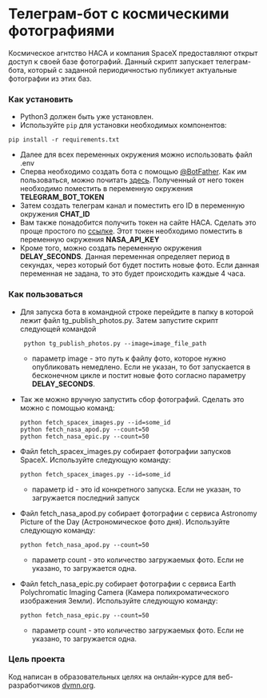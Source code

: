 # Телеграм-бот с космическими фотографиями

Космическое агнтство НАСА и компания SpaceX предоставляют открыт доступ к своей базе фотографий.
Данный скрипт запускает телеграм-бота, который с заданной периодичностью публикует актуальные фотографии из этих баз.

### Как установить

- Python3 должен быть уже установлен.
- Используйте `pip` для установки необходимых компонентов:

```
pip install -r requirements.txt
```

- Далее для всех переменных окружения можно использовать файл .env
- Сперва необходимо создать бота с помощью [@BotFather](https://t.me/BotFather). Как им пользоваться, можно
  почитать [здесь](https://chatlabs.ru/botfather-instrukcziya-komandy-nastrojki/). Полученный от него токен необходимо
  поместить в переменную окружения **TELEGRAM_BOT_TOKEN**
- Затем создать телеграм канал и поместить его ID в переменную окружения **CHAT_ID**
- Вам также понадобится получить токен на сайте НАСА. Сделать это проще простого по [ссылке](https://api.nasa.gov/).
  Этот
  токен необходимо поместить в переменную окружения **NASA_API_KEY**
- Кроме того, можно создать переменную окружения **DELAY_SECONDS**. Данная переменная определяет период в секундах,
  через который бот будет постить новые фото. Если данная переменная не задана, то это будет происходить каждые 4 часа.

### Как пользоваться

- Для запуска бота в командной строке перейдите в папку в которой лежит файл tg_publish_photos.py. Затем запустите 
скрипт следующей командой

  ```
   python tg_publish_photos.py --image=image_file_path
  ``` 

    - параметр image - это путь к файлу фото, которое нужно опубликовать немедлено. Если не указан, то бот запускается в
      бесконечном цикле и постит новые фото согласно параметру **DELAY_SECONDS**.

- Так же можно вручную запустить сбор фотографий. Сделать это можно с помощью команд:
  ```
  python fetch_spacex_images.py --id=some_id
  python fetch_nasa_apod.py --count=50
  python fetch_nasa_epic.py --count=50
  ```

- Файл fetch_spacex_images.py собирает фотографии запусков SpaceX. Используйте следующую команду:

  ```
  python fetch_spacex_images.py --id=some_id
  ``` 

    - параметр id - это id конкретного запуска. Если не указан, то загружается последний запуск


- Файл fetch_nasa_apod.py собирает фотографии с сервиса Astronomy Picture of the Day (Астрономическое фото дня).
  Используйте следующую команду:
  ```
  python fetch_nasa_apod.py --count=50
  ```
    - параметр count - это количество загружаемых фото. Если не указано, то загружается одна.

- Файл fetch_nasa_epic.py собирает фотографии с сервиса Earth Polychromatic Imaging Camera (Камера полихроматического
  изображения Земли).
  Используйте следующую команду:
  ```
  python fetch_nasa_epic.py --count=50
  ```
    - параметр count - это количество загружаемых фото. Если не указано, то загружается одна.

### Цель проекта

Код написан в образовательных целях на онлайн-курсе для веб-разработчиков [dvmn.org](https://dvmn.org/).